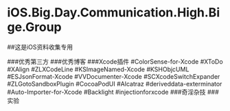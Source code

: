 # iOS.Big.Day.Communication.High.Bige.Group

##这是iOS资料收集专用

###优秀第三方
###优秀博客
###Xcode插件
#ColorSense-for-Xcode
#XToDo
#XAlign
#ZLXCodeLine
#KSImageNamed-Xcode
#KSHObjcUML
#ESJsonFormat-Xcode
#VVDocumenter-Xcode
#SCXcodeSwitchExpander
#ZLGotoSandboxPlugin
#CocoaPodUI
#Alcatraz
#deriveddata-exterminator
#Auto-Importer-for-Xcode
#Backlight
#injectionforxcode
###奇淫杂技
###实验

